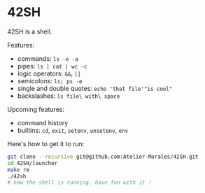 # 42SH

42SH is a shell.

Features:
* commands: `ls -e -a`
* pipes: `ls | cat | wc -c`
* logic operators: `&&`, `||`
* semicolons: `ls; ps -e`
* single and double quotes: `echo 'that file'"is cool"`
* backslashes: `ls file\ with\ space`

Upcoming features:
* command history
* builtins: `cd`, `exit`, `setenv`, `unsetenv`, `env`

Here's how to get it to run:
```sh
git clone --recursive git@github.com:Atelier-Morales/42SH.git
cd 42SH/launcher
make re
./42sh
# now the shell is running, have fun with it !
```
